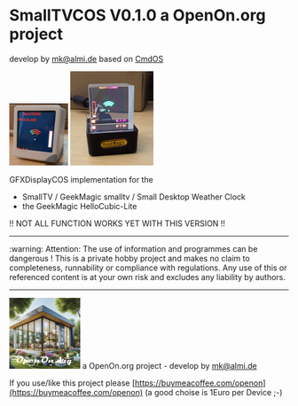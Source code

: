 # SmallTVCOS V0.1.0 a OpenOn.org project
develop by mk@almi.de based on <a href="https://github.com/mklossde/CmdOs">CmdOS</A>

![Small Desktop Weather Clock](images/STV_Title.gif) ![HelloCubic Lite](images/HelloCubicLite.gif)

GFXDisplayCOS implementation for the 
- SmallTV / GeekMagic smalltv / Small Desktop Weather Clock
- the GeekMagic HelloCubic-Lite

!! NOT ALL FUNCTION WORKS YET WITH THIS VERSION !!


<hr> :warning: Attention: The use of information and programmes can be dangerous !  This is a private hobby project and makes no claim to completeness, runnability or compliance with regulations. Any use of this or referenced content is at your own risk and excludes any liability by authors. 
<hr>

![LOGO](../images/OpenOnOrg.gif) a OpenOn.org project - develop by mk@almi.de

If you use/like this project please [https://buymeacoffee.com/openon](https://buymeacoffee.com/openon) (a good choise is 1Euro per Device ;-) 
